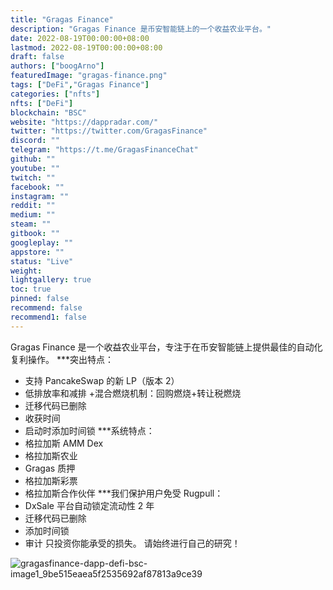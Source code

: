 ```yaml
---
title: "Gragas Finance"
description: "Gragas Finance 是币安智能链上的一个收益农业平台。"
date: 2022-08-19T00:00:00+08:00
lastmod: 2022-08-19T00:00:00+08:00
draft: false
authors: ["boogArno"]
featuredImage: "gragas-finance.png"
tags: ["DeFi","Gragas Finance"]
categories: ["nfts"]
nfts: ["DeFi"]
blockchain: "BSC"
website: "https://dappradar.com/"
twitter: "https://twitter.com/GragasFinance"
discord: ""
telegram: "https://t.me/GragasFinanceChat"
github: ""
youtube: ""
twitch: ""
facebook: ""
instagram: ""
reddit: ""
medium: ""
steam: ""
gitbook: ""
googleplay: ""
appstore: ""
status: "Live"
weight: 
lightgallery: true
toc: true
pinned: false
recommend: false
recommend1: false
---
```

Gragas Finance 是一个收益农业平台，专注于在币安智能链上提供最佳的自动化复利操作。
***突出特点：
+ 支持 PancakeSwap 的新 LP（版本 2）
+ 低排放率和减排
+混合燃烧机制：回购燃烧+转让税燃烧
+ 迁移代码已删除
+ 收获时间
+ 启动时添加时间锁
***系统特点：
+ 格拉加斯 AMM Dex
+ 格拉加斯农业
+ Gragas 质押
+ 格拉加斯彩票
+ 格拉加斯合作伙伴
***我们保护用户免受 Rugpull：
+ DxSale 平台自动锁定流动性 2 年
+ 迁移代码已删除
+ 添加时间锁
+ 审计
只投资你能承受的损失。 请始终进行自己的研究！

![gragasfinance-dapp-defi-bsc-image1_9be515eaea5f2535692af87813a9ce39](gragasfinance-dapp-defi-bsc-image1_9be515eaea5f2535692af87813a9ce39.png)